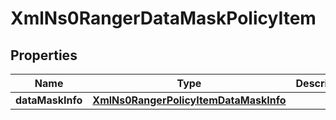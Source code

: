 
# XmlNs0RangerDataMaskPolicyItem

## Properties
Name | Type | Description | Notes
------------ | ------------- | ------------- | -------------
**dataMaskInfo** | [**XmlNs0RangerPolicyItemDataMaskInfo**](XmlNs0RangerPolicyItemDataMaskInfo.md) |  |  [optional]



